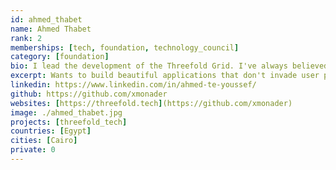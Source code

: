 ```yaml
---
id: ahmed_thabet
name: Ahmed Thabet
rank: 2
memberships: [tech, foundation, technology_council]
category: [foundation]
bio: I lead the development of the Threefold Grid. I've always believed that life is a chance to grow a soul. I want to build beautiful applications that don't productize the users or invade their privacy.
excerpt: Wants to build beautiful applications that don't invade user privacy.
linkedin: https://www.linkedin.com/in/ahmed-te-youssef/
github: https://github.com/xmonader
websites: [https://threefold.tech](https://github.com/xmonader)
image: ./ahmed_thabet.jpg
projects: [threefold_tech]
countries: [Egypt]
cities: [Cairo]
private: 0
---
```

